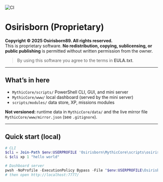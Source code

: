 ![CI](https://github.com/Osirisborn89/osirisborn/actions/workflows/ci.yml/badge.svg)
# Osirisborn (Proprietary)

**Copyright © 2025 Osirisborn89. All rights reserved.**  
This is proprietary software. **No redistribution, copying, sublicensing, or public publishing** is permitted without written permission from the owner.

> By using this software you agree to the terms in **EULA.txt**.

---

## What’s in here
- `MythicCore/scripts/` PowerShell CLI, GUI, and mini server
- `MythicCore/www/` local dashboard (served by the mini server)
- `scripts/modules/` data store, XP, missions modules

**Not versioned:** runtime data in `MythicCore/data/` and the live mirror file `MythicCore/www/mirror.json` (see `.gitignore`).

---

## Quick start (local)
```powershell
# CLI
$cli = Join-Path $env:USERPROFILE 'Osirisborn\MythicCore\scripts\osirisborn.ps1'
& $cli xp 1 "hello world"

# Dashboard server
pwsh -NoProfile -ExecutionPolicy Bypass -File "$env:USERPROFILE\Osirisborn\MythicCore\scripts\Osirisborn.Server.ps1"
# then open http://localhost:7777/

